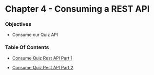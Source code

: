 # Chapter 4 - Consuming a REST API

### Objectives
* Consume our Quiz API

### Table Of Contents
* [Consume Quiz Rest API Part 1](consume_rest_api_pt1.md)

* [Consume Quiz Rest API Part 2](consume_rest_api_pt2.md)
